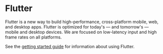 # Flutter

Flutter is a new way to build high-performance, cross-platform mobile, web,
and desktop apps. Flutter is optimized for today's — and tomorrow's — mobile
and desktop devices. We are focused on low-latency input and high frame rates
on all platforms.

See the [getting started guide](https://flutter.dev/getting-started/) for
information about using Flutter.
